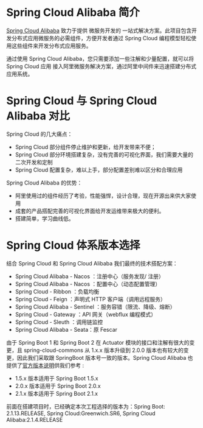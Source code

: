 



#  Spring Cloud Alibaba 简介



[Spring Cloud Alibaba](https://github.com/alibaba/spring-cloud-alibaba) 致力于提供 微服务开发的 一站式解决方案。此项目包含开发分布式应用微服务的必需组件，方便开发者通过 Spring Cloud 编程模型轻松使用这些组件来开发分布式应用服务。

通过使用 Spring Cloud Alibaba，您只需要添加一些注解和少量配置，就可以将 Spring Cloud 应用
接入阿里微服务解决方案，通过阿里中间件来迅速搭建分布式应用系统。



# Spring Cloud 与 Spring Cloud Alibaba 对比

Spring Cloud  的几大痛点：
- Spring Cloud 部分组件停止维护和更新，给开发带来不便；
- Spring Cloud 部分环境搭建复杂，没有完善的可视化界面，我们需要大量的二次开发和定制
- Spring Cloud 配置复杂，难以上手，部分配置差别难以区分和合理应用


Spring Cloud Alibaba  的优势：
- 阿里使用过的组件经历了考验，性能强悍，设计合理，现在开源出来供大家使用
- 成套的产品搭配完善的可视化界面给开发运维带来极大的便利。
- 搭建简单，学习曲线低。


# Spring Cloud 体系版本选择

结合 Spring Cloud 和 Spring Cloud Alibaba  我们最终的技术搭配方案：
- Spring Cloud Alibaba - Nacos ：注册中心（服务发现/ 注册）
- Spring Cloud Alibaba - Nacos ：配置中心（动态配置管理）
- Spring Cloud - Ribbon ：负载均衡
- Spring Cloud - Feign ：声明式 HTTP  客户端（调用远程服务）
- Spring Cloud Alibaba - Sentinel ：服务容错（限流、降级、熔断）
- Spring Cloud - Gateway ：API  网关（webflux  编程模式）
- Spring Cloud - Sleuth ：调用链监控
- Spring Cloud Alibaba - Seata：原 Fescar


由于 Spring Boot 1 和 Spring Boot 2 在 Actuator 模块的接口和注解有很大的变更，且 spring-cloud-commons 从 1.x.x 版本升级到 2.0.0 版本也有较大的变更，因此我们采取跟 SpringBoot 版本号一致的版本。Spring Cloud Alibaba 也提供了[官方版本说明](https://github.com/alibaba/spring-cloud-alibaba/wiki/%E7%89%88%E6%9C%AC%E8%AF%B4%E6%98%8E)供我们参考 :
- 1.5.x 版本适用于 Spring Boot 1.5.x
- 2.0.x 版本适用于 Spring Boot 2.0.x
- 2.1.x 版本适用于 Spring Boot 2.1.x

前面在搭建项目时，已经确定本次工程选择的版本为：Spring Boot: 2.1.13.RELEASE, Spring Cloud:Greenwich.SR6, Spring Cloud Alibaba:2.1.4.RELEASE

